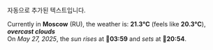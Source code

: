 
자동으로 추가된 텍스트입니다.

<!--START_SECTION:weather:moscow-->
Currently in **Moscow** (RU), the weather is: **21.3°C** (feels like **20.3°C**), ***overcast clouds***<br/>
On *May 27, 2025*, the *sun rises* at 🌅**03:59** and *sets* at 🌇**20:54**.
<!--END_SECTION:weather-->

